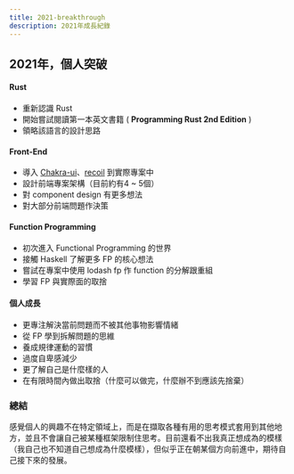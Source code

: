 ```yaml
---
title: 2021-breakthrough
description: 2021年成長紀錄
---
```


## 2021年，個人突破

#### Rust
- 重新認識 Rust
- 開始嘗試閱讀第一本英文書籍 ( **Programming Rust 2nd Edition** )
- 領略該語言的設計思路

#### Front-End
- 導入 [Chakra-ui](https://chakra-ui.com/)、[recoil](https://recoiljs.org/) 到實際專案中
- 設計前端專案架構（目前約有4 ~ 5個）
- 對 component design 有更多想法
- 對大部分前端問題作決策

#### Function Programming
- 初次進入 Functional Programming 的世界
- 接觸 Haskell 了解更多 FP 的核心想法
- 嘗試在專案中使用 lodash fp 作 function 的分解跟重組
- 學習 FP 與實際面的取捨

#### 個人成長
- 更專注解決當前問題而不被其他事物影響情緒
- 從 FP 學到拆解問題的思維
- 養成規律運動的習慣
- 過度自卑感減少
- 更了解自己是什麼樣的人
- 在有限時間內做出取捨（什麼可以做完，什麼辦不到應該先捨棄）


### 總結
感覺個人的興趣不在特定領域上，而是在擷取各種有用的思考模式套用到其他地方，並且不會讓自己被某種框架限制住思考。目前還看不出我真正想成為的模樣（我自己也不知道自己想成為什麼模樣），但似乎正在朝某個方向前進中，期待自己接下來的發展。